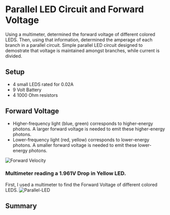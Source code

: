 # Parallel LED Circuit and Forward Voltage
Using a multimeter, determined the forward voltage of different colored LEDS. Then, using that information, determined the amperage of each branch in a parallel circuit. Simple parallel LED circuit designed to demostrate that voltage is maintained amongst branches, while current is divided. 

## Setup
* 4 small LEDS rated for 0.02A
* 9 Volt Battery
* 4 1000 Ohm resistors

## Forward Voltage
* Higher-frequency light (blue, green) corresponds to higher-energy photons. A larger forward voltage is needed to emit these higher-energy photons.
* Lower-frequency light (red, yellow) corresponds to lower-energy photons. A smaller forward voltage is needed to emit these lower-energy photons.

![Forward Velocity](https://github.com/user-attachments/assets/e63f6e1e-9ad4-4aa3-9886-b66ef63d3912)
### Multimeter reading a 1.961V Drop in Yellow LED.


First, I used a multimeter to find the Forward Voltage of different colored LEDS.
![Parallel-LED](https://github.com/user-attachments/assets/b10980d9-6426-4b2c-b946-7c75ab4057a1)

## Summary

